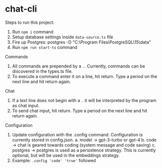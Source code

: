 # chat-cli

Steps to run this project:

1. Run `npm i` command
2. Setup database settings inside `data-source.ts` file
3. Fire up Postgres: postgres -D "C:\Program Files\PostgreSQL\15\data"
4. Run `npm run start-ts` command

Commands
1. All commands are prepended by a `.`. Currently, commands can be discovered in the types.ts file.
2. To execute a command enter it on a line, hit return. Type a period on the next line and hit return again.

Chat
1. If a text line does not begin with a `.` it will be interpreted by the program as chat input.
2. To send chat input, hit return. Type a period on the next line and hit return again.

Configuration
1. Update configuration with the .config command. Configuration is currently stored in config.json. 
    a. model -> gpt-3-turbo or gpt-4
    b. code -> chat is geared towards coding (system message and code saving)
    c. postgres -> postgres is used as a persistence strategy. This is currently optional, but will be used in the embeddings strategy. 
2. Example: `.config 'code' 'true'` followed 
